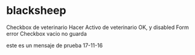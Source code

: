 # blacksheep

Checkbox de veterinario Hacer
Activo de veterinario OK, y disabled
Form error
Checkbox vacio no guarda


este es un mensaje de prueba
17-11-16

